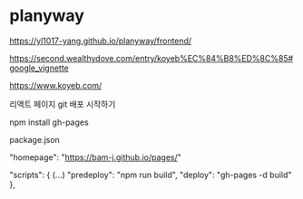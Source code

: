# planyway

https://yl1017-yang.github.io/planyway/frontend/

https://second.wealthydove.com/entry/koyeb%EC%84%B8%ED%8C%85#google_vignette

https://www.koyeb.com/


리액트 페이지  git 배포 시작하기

npm install gh-pages

package.json

"homepage": "https://bam-j.github.io/pages/"

"scripts": {
    (...)
    "predeploy": "npm run build",
    "deploy": "gh-pages -d build"
  },